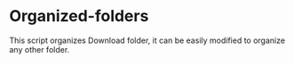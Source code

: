 # Organized-folders
This script organizes Download folder, it can be easily modified to organize any other folder.

